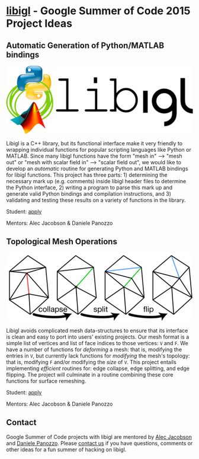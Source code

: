 # [libigl](./index.html) - Google Summer of Code 2015 Project Ideas

## Automatic Generation of Python/MATLAB bindings

![](./libigl-logo-python-matlab.jpg)

Libigl is a C++ library, but its functional interface make it very friendly to
wrapping individual functions for popular scripting languages like Python or
MATLAB. Since many libigl functions have the form "mesh in" --> "mesh out" or
"mesh with scalar field in" --> "scalar field out", we would like to develop an
_automatic_ routine for generating Python and MATLAB bindings for libigl
functions. This project has three parts: 1) determining the necessary mark up
(e.g. comments) inside libigl header files to determine the Python interface,
2) writing a program to parse this mark up and generate valid Python bindings
and compilation instructions, and 3) validating and testing these results on a
variety of functions in the library.

Student: [apply](https://www.google-melange.com/gsoc/homepage/google/gsoc2015)

Mentors: Alec Jacobson & Daniele Panozzo

## Topological Mesh Operations

![](./collapse-split-flip.jpg)

Libigl avoids complicated mesh data-structures to ensure that its interface is
clean and easy to port into users' existing projects. Our mesh format is a
simple list of vertices and list of face indices to those vertices: `V` and
`F`.  We have a number of functions for _deforming_ a mesh: that is, modifying
the entries in `V`, but currently lack functions for _modifying_ the mesh's
topology: that is, modifying `F` and/or modifying the _size_ of `V`. This
project entails implementing _efficient_ routines for: edge collapse, edge
splitting, and edge flipping. The project will culminate in a routine combining
these core functions for surface remeshing.

Student: [apply](https://www.google-melange.com/gsoc/homepage/google/gsoc2015)

Mentors: Alec Jacobson & Daniele Panozzo

## Contact

Google Summer of Code projects with libigl are mentored by [Alec
Jacobson](http://www.cs.columbia.edu/~jacobson/) and [Daniele
Panozzo](http://www.inf.ethz.ch/personal/dpanozzo/). Please [contact
us](mailto:alecjacobson@gmail.com,daniele.panozzo@gmail.com) if you have
questions, comments or other ideas for a fun summer of hacking on libigl.
